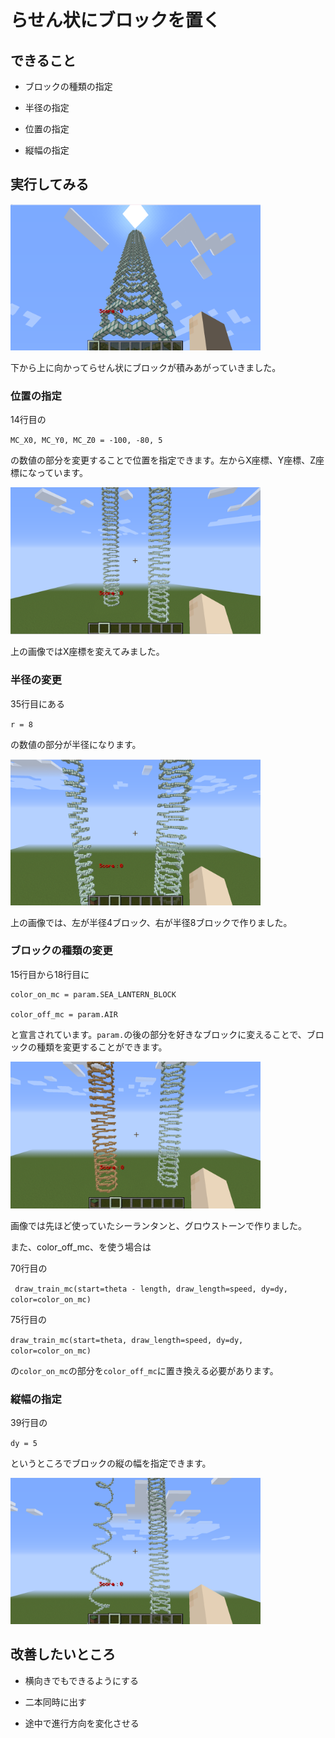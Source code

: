 # らせん状にブロックを置く

## できること

- ブロックの種類の指定

- 半径の指定

- 位置の指定

- 縦幅の指定

## 実行してみる

[<img src="./images/rasen_start.png" width="400">](./images/rasen_start.png.png)   

下から上に向かってらせん状にブロックが積みあがっていきました。


### 位置の指定

14行目の

`MC_X0, MC_Y0, MC_Z0 = -100, -80, 5`

の数値の部分を変更することで位置を指定できます。左からX座標、Y座標、Z座標になっています。

[<img src="./images/rasen2.png" width="400">](./images/rasen2.png.png)   

上の画像ではX座標を変えてみました。

### 半径の変更

35行目にある

`r = 8`

の数値の部分が半径になります。

[<img src="./images/rasen4.png" width="400">](./images/rasen2.png.png)   

上の画像では、左が半径4ブロック、右が半径8ブロックで作りました。

### ブロックの種類の変更

15行目から18行目に

```
color_on_mc = param.SEA_LANTERN_BLOCK

color_off_mc = param.AIR
```

と宣言されています。`param.`の後の部分を好きなブロックに変えることで、ブロックの種類を変更することができます。

[<img src="./images/rasen3.png" width="400">](./images/rasen2.png.png)   

画像では先ほど使っていたシーランタンと、グロウストーンで作りました。

また、color_off_mc、を使う場合は

70行目の

` draw_train_mc(start=theta - length, draw_length=speed, dy=dy, color=color_on_mc)`

75行目の

`draw_train_mc(start=theta, draw_length=speed, dy=dy, color=color_on_mc)`

の`color_on_mc`の部分を`color_off_mc`に置き換える必要があります。

### 縦幅の指定

39行目の

`dy = 5`

というところでブロックの縦の幅を指定できます。

[<img src="./images/rasen5.png" width="400">](./images/rasen5.png.png)   


## 改善したいところ

- 横向きでもできるようにする

- 二本同時に出す

- 途中で進行方向を変化させる
